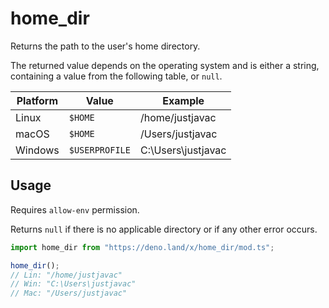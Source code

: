 # home_dir

Returns the path to the user's home directory.

The returned value depends on the operating system and is either a string, containing a value from the following table, or `null`.

|Platform | Value                                    | Example                |
| ------- | -----------------------------------------| -----------------------|
| Linux   | `$HOME`                                  | /home/justjavac        |
| macOS   | `$HOME`                                  | /Users/justjavac       |
| Windows | `$USERPROFILE`                           | C:\Users\justjavac     |

## Usage

Requires `allow-env` permission.

Returns `null` if there is no applicable directory or if any other error occurs.

```ts
import home_dir from "https://deno.land/x/home_dir/mod.ts";

home_dir();
// Lin: "/home/justjavac"
// Win: "C:\Users\justjavac"
// Mac: "/Users/justjavac"
```
